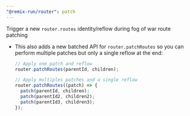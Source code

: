```yaml
---
"@remix-run/router": patch
---
```


Trigger a new `router.routes` identity/reflow during fog of war route patching

- This also adds a new batched API for `router.patchRoutes` so you can perform multiple patches but only a single reflow at the end:

  ```js
  // Apply one patch and reflow
  router.patchRoutes(parentId, children);

  // Apply multiples patches and a single reflow
  router.patchRoutes((patch) => {
    patch(parentId, children);
    patch(parentId2, children2);
    patch(parentId3, children3);
  });
  ```
